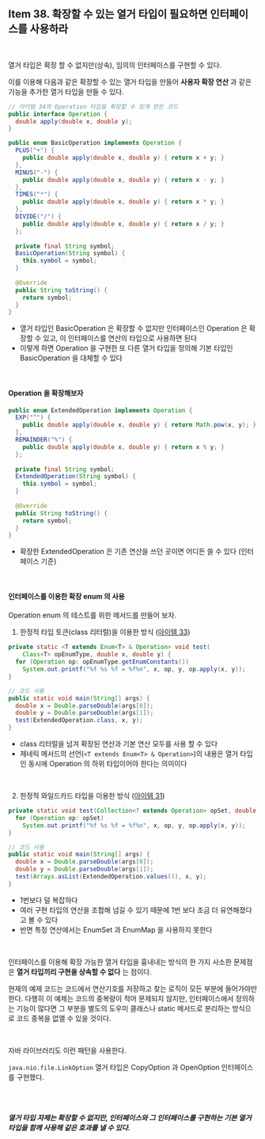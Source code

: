 ## Item 38. 확장할 수 있는 열거 타입이 필요하면 인터페이스를 사용하라

<br>

열거 타입은 확장 할 수 없지만(상속), 임의의 인터페이스를 구현할 수 있다.

이를 이용해 다음과 같은 확장할 수 있는 열거 타입을 만들어 **사용자 확장 연산** 과 같은 기능을 추가한 열거 타입을 만들 수 있다.

```java
// 아이템 34의 Operation 타입을 확장할 수 있게 만든 코드
public interface Operation {
  double apply(double x, double y);
}

public enum BasicOperation implements Operation {
  PLUS("+") {
    public double apply(double x, double y) { return x + y; }
  },
  MINUS("-") {
    public double apply(double x, double y) { return x - y; }
  },
  TIMES("*") {
    public double apply(double x, double y) { return x * y; }
  },
  DIVIDE("/") {
    public double apply(double x, double y) { return x / y; }
  };
  
  private final String symbol;
  BasicOperation(String symbol) {
    this.symbol = symbol;
  }
  
  @Override
  public String toString() {
    return symbol;
  }
}
```

- 열거 타입인 BasicOperation 은 확장할 수 없지만 인터페이스인 Operation 은 확장할 수 있고, 이 인터페이스를 연산의 타입으로 사용하면 된다
- 이렇게 하면 Operation 을 구현한 또 다른 열거 타입을 정의해 기본 타입인 BasicOperation 을 대체할 수 있다

<br>

#### Operation 을 확장해보자

```java
public enum ExtendedOperation implements Operation {
  EXP("^") {
    public double apply(double x, double y) { return Math.pow(x, y); }
  }, 
  REMAINDER("%") {
    public double apply(double x, double y) { return x % y; }
  };
  
  private final String symbol;
  ExtendedOperation(String symbol) {
    this.symbol = symbol;
  }
  
  @Override
  public String toString() {
    return symbol;
  }
}
```

- 확장한 ExtendedOperation 은 기존 연산을 쓰던 곳이면 어디든 쓸 수 있다 (인터페이스 기준)

<br>

#### 인터페이스를 이용한 확장 enum 의 사용

Operation enum 의 테스트를 위한 메서드를 만들어 보자.

1. 한정적 타입 토큰(class 리터럴)을 이용한 방식 ([아이템 33](Item33.md))

```java
private static <T extends Enum<T> & Operation> void test(
  	Class<T> opEnumType, double x, double y) {
  for (Operation op: opEnumType.getEnumConstants())
    System.out.printf("%f %s %f = %f%n", x, op, y, op.apply(x, y));
}

// 코드 사용
public static void main(String[] args) {
  double x = Double.parseDouble(args[0]);
  double y = Double.parseDouble(args[1]);
  test(ExtendedOperation.class, x, y);
}
```

- class 리터럴을 넘겨 확장된 연산과 기본 연산 모두를 사용 할 수 있다
- 제네릭 메서드의 선언(`<T extends Enum<T> & Operation>`)의 내용은 열거 타입인 동시에 Operation 의 하위 타입이어야 한다는 의미이다

<br>

2. 한정적 와일드카드 타입을 이용한 방식 ([아이템 31](Item31.md))

```java
private static void test(Collection<? extends Operation> opSet, double x, double y) {
  for (Operation op: opSet)
    System.out.printf("%f %s %f = %f%n", x, op, y, op.apply(x, y));
}

// 코드 사용
public static void main(String[] args) {
  double x = Double.parseDouble(args[0]);
  double y = Double.parseDouble(args[1]);
  test(Arrays.asList(ExtendedOperation.values()), x, y);
} 
```

- 1번보다 덜 복잡하다
- 여러 구현 타입의 연산을 조합해 넘길 수 있기 때문에 1번 보다 조금 더 유연해졌다고 볼 수 있다
- 반면 특정 연산에서는 EnumSet 과 EnumMap 을 사용하지 못한다

<br>

인터페이스를 이용해 확장 가능한 열거 타입을 흉내내는 방식의 한 가지 사소한 문제점은 **열거 타입끼리 구현을 상속할 수 없다** 는 점이다.

현재의 예제 코드는 코드에서 연산기호를 저장하고 찾는 로직이 모든 부분에 들어가야만 한다. 다행히 이 예제는 코드의 중복량이 적어 문제되지 않지만, 인터페이스에서 정의하는 기능이 많다면 그 부분을 별도의 도우미 클래스나 static 메서드로 분리하는 방식으로 코드 중복을 없앨 수 있을 것이다.

<br>

자바 라이브러리도 이런 패턴을 사용한다. 

`java.nio.file.LinkOption` 열거 타입은 CopyOption 과 OpenOption 인터페이스를 구현했다.

<br>

<br>

***열거 타입 자체는 확장할 수 없지만, 인터페이스와 그 인터페이스를 구현하는 기본 열거 타입을 함께 사용해 같은 효과를 낼 수 있다.***

<br>